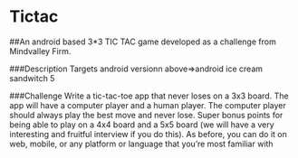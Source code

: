 # Tictac
##An android based 3*3 TIC TAC game developed as a challenge from Mindvalley Firm.

###Description
Targets android versionn above=>android ice cream sandwitch 5 

###Challenge
Write a tic-tac-toe app that never loses on a 3x3 board.
The app will have a computer player and a human player. The computer player should always play the best move and never lose.
Super bonus points for being able to play on a 4x4 board and a 5x5 board (we will have a very interesting and fruitful interview if you do this). As before, you can do it on web, mobile, or any platform or language that you’re most familiar with
